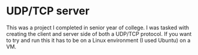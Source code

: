 # UDP/TCP server

This was a project I completed in senior year of college. I was tasked with creating the client and server side of
both a UDP/TCP protocol. If you want to try and run this it has to be on a Linux environment (I used Ubuntu) on a VM.
